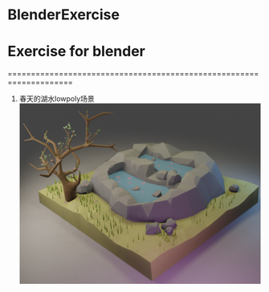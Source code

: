 # BlenderExercise
Exercise for blender
====================================================================
====================================================================
1. 春天的湖水lowpoly场景
![lake](https://github.com/ssssssilver/BlenderExercise/blob/master/preview/lake.png)
